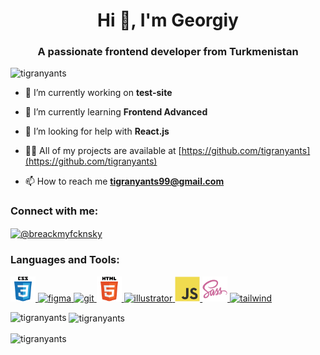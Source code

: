 <h1 align="center">Hi 👋, I'm Georgiy</h1>
<h3 align="center">A passionate frontend developer from Turkmenistan</h3>

<p align="left"> <img src="https://komarev.com/ghpvc/?username=tigranyants&label=Profile%20views&color=0eb429&style=flat" alt="tigranyants" /> </p>

- 🔭 I’m currently working on **test-site**

- 🌱 I’m currently learning **Frontend Advanced**

- 🤝 I’m looking for help with **React.js**

- 👨‍💻 All of my projects are available at [https://github.com/tigranyants](https://github.com/tigranyants)

- 📫 How to reach me **tigranyants99@gmail.com**

<h3 align="left">Connect with me:</h3>
<p align="left">
<a href="https://instagram.com/@breackmyfcknsky" target="blank"><img align="center" src="https://raw.githubusercontent.com/rahuldkjain/github-profile-readme-generator/master/src/images/icons/Social/instagram.svg" alt="@breackmyfcknsky" height="30" width="40" /></a>
</p>

<h3 align="left">Languages and Tools:</h3>
<p align="left"> <a href="https://www.w3schools.com/css/" target="_blank" rel="noreferrer"> <img src="https://raw.githubusercontent.com/devicons/devicon/master/icons/css3/css3-original-wordmark.svg" alt="css3" width="40" height="40"/> </a> <a href="https://www.figma.com/" target="_blank" rel="noreferrer"> <img src="https://www.vectorlogo.zone/logos/figma/figma-icon.svg" alt="figma" width="40" height="40"/> </a> <a href="https://git-scm.com/" target="_blank" rel="noreferrer"> <img src="https://www.vectorlogo.zone/logos/git-scm/git-scm-icon.svg" alt="git" width="40" height="40"/> </a> <a href="https://www.w3.org/html/" target="_blank" rel="noreferrer"> <img src="https://raw.githubusercontent.com/devicons/devicon/master/icons/html5/html5-original-wordmark.svg" alt="html5" width="40" height="40"/> </a> <a href="https://www.adobe.com/in/products/illustrator.html" target="_blank" rel="noreferrer"> <img src="https://www.vectorlogo.zone/logos/adobe_illustrator/adobe_illustrator-icon.svg" alt="illustrator" width="40" height="40"/> </a> <a href="https://developer.mozilla.org/en-US/docs/Web/JavaScript" target="_blank" rel="noreferrer"> <img src="https://raw.githubusercontent.com/devicons/devicon/master/icons/javascript/javascript-original.svg" alt="javascript" width="40" height="40"/> </a> <a href="https://sass-lang.com" target="_blank" rel="noreferrer"> <img src="https://raw.githubusercontent.com/devicons/devicon/master/icons/sass/sass-original.svg" alt="sass" width="40" height="40"/> </a> <a href="https://tailwindcss.com/" target="_blank" rel="noreferrer"> <img src="https://www.vectorlogo.zone/logos/tailwindcss/tailwindcss-icon.svg" alt="tailwind" width="40" height="40"/> </a> </p>

<p><img align="left" src="https://github-readme-stats.vercel.app/api/top-langs?username=tigranyants&show_icons=true&theme=dark&title_color=09ec23&text_color=19c81c&locale=en&layout=compact" alt="tigranyants" /></p>

<p>&nbsp;<img align="center" src="https://github-readme-stats.vercel.app/api?username=tigranyants&show_icons=true&theme=dark&title_color=19c81c&text_color=19c81c&locale=en" alt="tigranyants" /></p>

<p><img align="center" src="https://github-readme-streak-stats.herokuapp.com/?user=tigranyants&theme=dark" alt="tigranyants" /></p>
